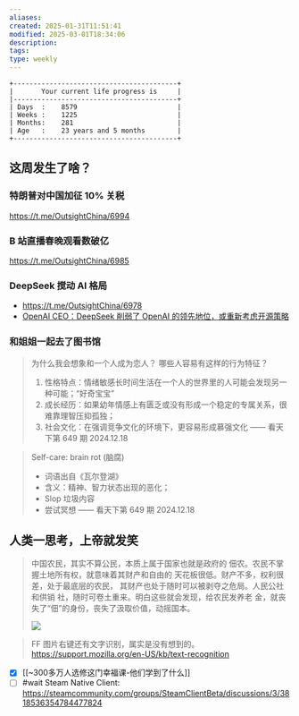 ```yaml
---
aliases: 
created: 2025-01-31T11:51:41
modified: 2025-03-01T18:34:06
description: 
tags: 
type: weekly
---
```


```shell
+-----------------------------------------+
|       Your current life progress is     |
|-----------------------------------------+
| Days  :    8579                         |
| Weeks :    1225                         |
| Months:    281                          |
| Age   :    23 years and 5 months        |
+-----------------------------------------+
```

## 这周发生了啥？

### **特朗普对中国加征 10% 关税**

https://t.me/OutsightChina/6994

### B 站直播春晚观看数破亿

https://t.me/OutsightChina/6985

### DeepSeek 搅动 AI 格局

- https://t.me/OutsightChina/6978
- [OpenAI CEO：DeepSeek 削弱了 OpenAI 的领先地位，或重新考虑开源策略](https://readhub.cn/topic/8gc9b0AeNbU)

### 和姐姐一起去了图书馆

> 为什么我会想象和一个人成为恋人？
> 哪些人容易有这样的行为特征？
> 1. 性格特点：情绪敏感长时间生活在一个人的世界里的人可能会发现另一种可能；“好奇宝宝”
> 2. 成长经历：如果幼年情感上有匮乏或没有形成一个稳定的专属关系，很难靠理智压抑孤独；
> 3. 社会文化：在强调竞争文化的环境下，更容易形成慕强文化
> —— 看天下第 649 期 2024.12.18

> Self-care: brain rot (脑腐)
> * 词语出自《瓦尔登湖》
> * 含义：精神、智力状态出现的恶化；
> * Slop 垃圾内容
> * 尝试冥想
> —— 看天下第 649 期 2024.12.18

## 人类一思考，上帝就发笑

> 中国农民，其实不算公民，本质上属于国家也就是政府的 佃农。农民不掌握土地所有权，就意味着其财产和自由的 天花板很低。财产不多，权利很差，处于最底层的农民， 其财产也处于随时可以被剥夺之危局。人民公社和供销 社，随时可卷土重来。明白这些就会发现，给农民发养老 金，就丧失了“佃”的身份，丧失了汲取价值，动摇国本。
>
> ![](https://x.com/whyyoutouzhele/status/1886038979927220272)

> FF 图片右键还有文字识别，属实是没有想到的。
> https://support.mozilla.org/en-US/kb/text-recognition

- [x] [[~300多万人选修这门幸福课-他们学到了什么]] 
- [ ] #wait Steam Native Client: https://steamcommunity.com/groups/SteamClientBeta/discussions/3/3818536354784477824 
